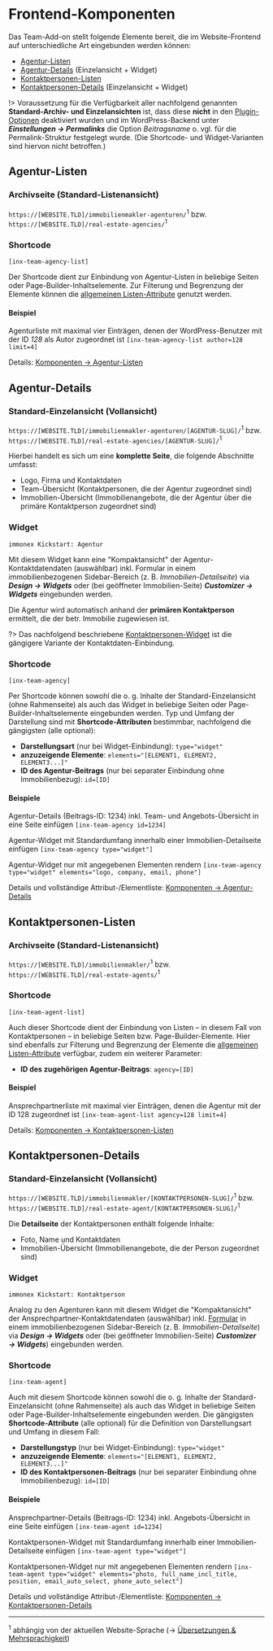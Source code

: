 # Frontend-Komponenten

Das Team-Add-on stellt folgende Elemente bereit, die im Website-Frontend auf unterschiedliche Art eingebunden werden können:

- [Agentur-Listen](#Agentur-Listen)
- [Agentur-Details](#Agentur-Details) (Einzelansicht + Widget)
- [Kontaktpersonen-Listen](#Kontaktpersonen-Listen)
- [Kontaktpersonen-Details](#Kontaktpersonen-Details) (Einzelansicht + Widget)

!> Voraussetzung für die Verfügbarkeit aller nachfolgend genannten **Standard-Archiv- und Einzelansichten** ist, dass diese **nicht** in den [Plugin-Optionen](einrichtung?id=add-on-optionen) deaktiviert wurden und im WordPress-Backend unter ***Einstellungen → Permalinks*** die Option *Beitragsname* o. vgl. für die Permalink-Struktur festgelegt wurde. (Die Shortcode- und Widget-Varianten sind hiervon nicht betroffen.)

## Agentur-Listen

### Archivseite (Standard-Listenansicht)

`https://[WEBSITE.TLD]/immobilienmakler-agenturen/`<sup>1</sup> bzw. `https://[WEBSITE.TLD]/real-estate-agencies/`<sup>1</sup>

### Shortcode

`[inx-team-agency-list]`

Der Shortcode dient zur Einbindung von Agentur-Listen in beliebige Seiten oder Page-Builder-Inhaltselemente. Zur Filterung und Begrenzung der Elemente können die [allgemeinen Listen-Attribute](listen-attribute#Shortcodes) genutzt werden.

#### Beispiel

Agenturliste mit maximal vier Einträgen, denen der WordPress-Benutzer mit der ID *128* als Autor zugeordnet ist
`[inx-team-agency-list author=128 limit=4]`

Details: [Komponenten → Agentur-Listen](../komponenten/agentur-listen)

## Agentur-Details

### Standard-Einzelansicht (Vollansicht)

`https://[WEBSITE.TLD]/immobilienmakler-agenturen/[AGENTUR-SLUG]/`<sup>1</sup> bzw. `https://[WEBSITE.TLD]/real-estate-agencies/[AGENTUR-SLUG]/`<sup>1</sup>

Hierbei handelt es sich um eine **komplette Seite**, die folgende Abschnitte umfasst:

- Logo, Firma und Kontaktdaten
- Team-Übersicht (Kontaktpersonen, die der Agentur zugeordnet sind)
- Immobilien-Übersicht (Immobilienangebote, die der Agentur über die primäre Kontaktperson zugeordnet sind)

### Widget

`immonex Kickstart: Agentur`

Mit diesem Widget kann eine "Kompaktansicht" der Agentur-Kontaktdatendaten (auswählbar) inkl. Formular in einem immobilienbezogenen Sidebar-Bereich (z. B. *Immobilien-Detailseite*) via ***Design → Widgets*** oder (bei geöffneter Immobilien-Seite) ***Customizer → Widgets*** eingebunden werden.

Die Agentur wird automatisch anhand der **primären Kontaktperson** ermittelt, die der betr. Immobilie zugewiesen ist.

?> Das nachfolgend beschriebene [Kontaktpersonen-Widget](#Widget-1) ist die gängigere Variante der Kontaktdaten-Einbindung.

### Shortcode

`[inx-team-agency]`

Per Shortcode können sowohl die o. g. Inhalte der Standard-Einzelansicht (ohne Rahmenseite) als auch das Widget in beliebige Seiten oder Page-Builder-Inhaltselemente eingebunden werden. Typ und Umfang der Darstellung sind mit **Shortcode-Attributen** bestimmbar, nachfolgend die gängigsten (alle optional):

- **Darstellungsart** (nur bei Widget-Einbindung): `type="widget"`
- **anzuzeigende Elemente**: `elements="[ELEMENT1, ELEMENT2, ELEMENT3...]"`
- **ID des Agentur-Beitrags** (nur bei separater Einbindung ohne Immobilienbezug): `id=[ID]`

#### Beispiele

Agentur-Details (Beitrags-ID: 1234) inkl. Team- und Angebots-Übersicht in eine Seite einfügen
`[inx-team-agency id=1234]`

Agentur-Widget mit Standardumfang innerhalb einer Immobilien-Detailseite einfügen
`[inx-team-agency type="widget"]`

Agentur-Widget nur mit angegebenen Elementen rendern
`[inx-team-agency type="widget" elements="logo, company, email, phone"]`

Details und vollständige Attribut-/Elementliste: [Komponenten → Agentur-Details](../komponenten/agentur-details)

## Kontaktpersonen-Listen

### Archivseite (Standard-Listenansicht)

`https://[WEBSITE.TLD]/immobilienmakler/`<sup>1</sup> bzw. `https://[WEBSITE.TLD]/real-estate-agents/`<sup>1</sup>

### Shortcode

`[inx-team-agent-list]`

Auch dieser Shortcode dient der Einbindung von Listen – in diesem Fall von Kontaktpersonen – in beliebige Seiten bzw. Page-Builder-Elemente. Hier sind ebenfalls zur Filterung und Begrenzung der Elemente die [allgemeinen Listen-Attribute](listen-attribute#Shortcodes) verfügbar, zudem ein weiterer Parameter:

- **ID des zugehörigen Agentur-Beitrags**: `agency=[ID]`

#### Beispiel

Ansprechpartnerliste mit maximal vier Einträgen, denen die Agentur mit der ID 128 zugeordnet ist
`[inx-team-agent-list agency=128 limit=4]`

Details: [Komponenten → Kontaktpersonen-Listen](../komponenten/kontaktpersonen-listen)

## Kontaktpersonen-Details

### Standard-Einzelansicht (Vollansicht)

`https://[WEBSITE.TLD]/immobilienmakler/[KONTAKTPERSONEN-SLUG]/`<sup>1</sup> bzw. `https://[WEBSITE.TLD]/real-estate-agent/[KONTAKTPERSONEN-SLUG]/`<sup>1</sup>

Die **Detailseite** der Kontaktpersonen enthält folgende Inhalte:

- Foto, Name und Kontaktdaten
- Immobilien-Übersicht (Immobilienangebote, die der Person zugeordnet sind)

### Widget

`immonex Kickstart: Kontaktperson`

Analog zu den Agenturen kann mit diesem Widget die "Kompaktansicht" der Ansprechpartner-Kontaktdatendaten (auswählbar) inkl. [Formular](../komponenten/kontaktformular) in einem immobilienbezogenen Sidebar-Bereich (z. B. *Immobilien-Detailseite*) via ***Design → Widgets*** oder (bei geöffneter Immobilien-Seite) ***Customizer → Widgets***) eingebunden werden.

### Shortcode

`[inx-team-agent]`

Auch mit diesem Shortcode können sowohl die o. g. Inhalte der Standard-Einzelansicht (ohne Rahmenseite) als auch das Widget in beliebige Seiten oder Page-Builder-Inhaltselemente eingebunden werden. Die gängigsten **Shortcode-Attribute** (alle optional) für die Definition von Darstellungsart und Umfang in diesem Fall:

- **Darstellungstyp** (nur bei Widget-Einbindung): `type="widget"`
- **anzuzeigende Elemente**: `elements="[ELEMENT1, ELEMENT2, ELEMENT3...]"`
- **ID des Kontaktpersonen-Beitrags** (nur bei separater Einbindung ohne Immobilienbezug): `id=[ID]`

#### Beispiele

Ansprechpartner-Details (Beitrags-ID: 1234) inkl. Angebots-Übersicht in eine Seite einfügen
`[inx-team-agent id=1234]`

Kontaktpersonen-Widget mit Standardumfang innerhalb einer Immobilien-Detailseite einfügen
`[inx-team-agent type="widget"]`

Kontaktpersonen-Widget nur mit angegebenen Elementen rendern
`[inx-team-agent type="widget" elements="photo, full_name_incl_title, position, email_auto_select, phone_auto_select"]`

Details und vollständige Attribut-/Elementliste: [Komponenten → Kontaktpersonen-Details](../komponenten/kontaktpersonen-details)

---

<sup>1</sup> abhängig von der aktuellen Website-Sprache (→ [Übersetzungen & Mehrsprachigkeit](../anpassung-erweiterung/uebersetzung-mehrsprachigkeit))
